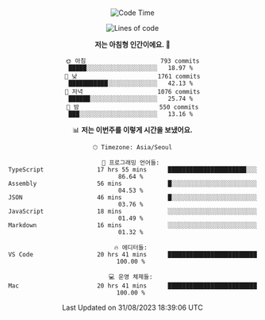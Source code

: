 <div align="center">

<br />

 <!--START_SECTION:waka-->
![Code Time](http://img.shields.io/badge/Code%20Time-1%2C199%20hrs%201%20min-blue)

![Lines of code](https://img.shields.io/badge/%EC%A0%80%EB%8A%94%20%EC%97%AC%ED%83%9C%EA%B9%8C%EC%A7%80%20-3.4%20million%20%EC%A4%84%EC%9D%98%20%EC%BD%94%EB%93%9C%EB%A5%BC%20%EC%9E%91%EC%84%B1%ED%96%88%EC%96%B4%EC%9A%94.-blue)

**저는 아침형 인간이에요. 🐤** 

```text
🌞 아침                     793 commits         █████░░░░░░░░░░░░░░░░░░░░   18.97 % 
🌆 낮　                     1761 commits        ███████████░░░░░░░░░░░░░░   42.13 % 
🌃 저녁                     1076 commits        ██████░░░░░░░░░░░░░░░░░░░   25.74 % 
🌙 밤　                     550 commits         ███░░░░░░░░░░░░░░░░░░░░░░   13.16 % 
```


📊 **저는 이번주를 이렇게 시간을 보냈어요.** 

```text
🕑︎ Timezone: Asia/Seoul

💬 프로그래밍 언어들: 
TypeScript               17 hrs 55 mins      ██████████████████████░░░   86.64 % 
Assembly                 56 mins             █░░░░░░░░░░░░░░░░░░░░░░░░   04.53 % 
JSON                     46 mins             █░░░░░░░░░░░░░░░░░░░░░░░░   03.76 % 
JavaScript               18 mins             ░░░░░░░░░░░░░░░░░░░░░░░░░   01.49 % 
Markdown                 16 mins             ░░░░░░░░░░░░░░░░░░░░░░░░░   01.32 % 

🔥 에디터들: 
VS Code                  20 hrs 41 mins      █████████████████████████   100.00 % 

💻 운영 체제들: 
Mac                      20 hrs 41 mins      █████████████████████████   100.00 % 
```


 Last Updated on 31/08/2023 18:39:06 UTC
<!--END_SECTION:waka-->

</div>
